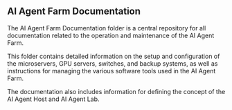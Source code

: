## AI Agent Farm Documentation

The AI Agent Farm Documentation folder is a central repository for all documentation related to the operation and maintenance of the AI Agent Farm. 

This folder contains detailed information on the setup and configuration of the microservers, GPU servers, switches, and backup systems, as well as instructions for managing the various software tools used in the AI Agent Farm. 

The documentation also includes information  for defining the concept of the AI Agent Host and AI Agent Lab.